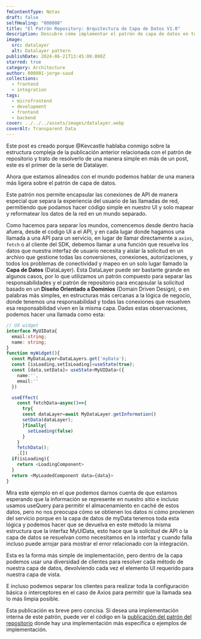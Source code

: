 ```yaml
---
fmContentType: Notas
draft: false
selfHealing: "000008"
title: "El Patrón Repository: Arquitectura de Capa de Datos V1.0"
description: Descubre cómo implementar el patrón de capa de datos en tu aplicación para simplificar las conexiones de API y mejorar la experiencia del usuario.
image:
  src: datalayer
  alt: Datalayer pattern
publishDate: 2024-06-21T13:45:00.000Z
starred: true
category: Architecture
author: 000001-jorge-saud
collections:
  - frontend
  - integration
tags:
  - microfrontend
  - development
  - frontend
  - backend
cover: ../../../assets/images/datalayer.webp
coverAlt: Transparent Data
---
```


Este post es creado porque @Kevcastle hablaba conmigo sobre la estructura compleja de la publicación anterior relacionada con el patrón de repositorio y trato de resolverlo de una manera simple en más de un post, este es el primer de la serie de Datalayer.

Ahora que estamos alineados con el mundo podemos hablar de una manera más ligera sobre el patrón de capa de datos.

Este patrón nos permite encapsular las conexiones de API de manera especial que separa la experiencia del usuario de las llamadas de red, permitiendo que podamos hacer código simple en nuestro UI y solo mapear y reformatear los datos de la red en un mundo separado.

Como hacemos para separar los mundos, comencemos desde dentro hacia afuera, desde el codigo UI a el API, y en cada lugar donde hagamos una llamada a una API para un servicio, en lugar de llamar directamente a `axios`, `fetch` o al cliente del SDK, debemos llamar a una función que resuelva los datos que nuestra interfaz de usuario necesita y aislar la solicitud en un archivo que gestione todas las conversiones, conexiones, autorizaciones, y todos los problemas de conectividad y mapeo en un solo lugar llamado la **Capa de Datos** (DataLayer). Esta DataLayer puede ser bastante grande en algunos casos, por lo que utilizamos un patrón compuesto para separar las responsabilidades y el patrón de repositorio para encapsular la solicitud basado en un **Diseño Orientado a Dominios** (Domain Driven Design), o en palabras más simples, en estructuras más cercanas a la lógica de negocio, donde tenemos una responsabilidad y todas las conexiones que resuelven esa responsabilidad viven en la misma capa. Dadas estas observaciones, podemos hacer una llamada como esta:

```ts
// UX widget
interface MyUIData{
  email:string;
  name: string;
}
function myWidget(){
  const MyDataLayer=DataLayers.get('myData');
  const [isLoading,setIsLoading]=useState(true);
  const [data,setData]= useState<MyUIData>({
    name:'',
    email:''
  })

  useEffect(
    const fetchData=async()=>{
      try{
      const dataLayer=await MyDataLayer.getInformation()
      setData(dataLayer);
      }finally{
        setLoading(false)
      }
    }
    fetchData();
    ,[])
  if(isLoading){
    return <LoadingComponent>
  }
  return <MyLoadedComponent data={data}>
}
```

Mira este ejemplo en el que podemos darnos cuenta de que estamos esperando que la información se represente en nuestro sitio e incluso usamos useQuery para permitir el almacenamiento en caché de estos datos, pero no nos preocupa cómo se obtienen los datos ni cómo provienen del servicio porque en la capa de datos de myData tenemos toda esta lógica y podemos hacer que se devuelva en este método la misma estructura que la interfaz MyUIData, esto hace que la solicitud de API o la capa de datos se resuelvan como necesitamos en la interfaz y cuando falla incluso puede arrojar para mostrar el error relacionado con la integración.

Esta es la forma más simple de implementación, pero dentro de la capa podemos usar una diversidad de clientes para resolver cada método de nuestra capa de datos, devolviendo cada vez el elemento UI requerido para nuestra capa de vista.

E incluso podemos separar los clientes para realizar toda la configuración básica o interceptores en el caso de Axios para permitir que la llamada sea lo más limpia posible.

Esta publicación es breve pero concisa. Si desea una implementación interna de este patrón, puede ver el código en la [publicación del patrón del repositorio](/notebook/repository-pattern) donde hay una implementación más específica o ejemplos de implementación.
